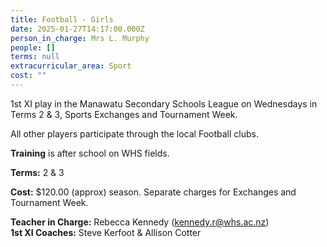 ```yaml
---
title: Football - Girls
date: 2025-01-27T14:17:00.000Z
person_in_charge: Mrs L. Murphy
people: []
terms: null
extracurricular_area: Sport
cost: ""
---
```

1st XI play in the Manawatu Secondary Schools League on Wednesdays in Terms 2 & 3, Sports Exchanges and Tournament Week.  

All other players participate through the local Football clubs.

**Training** is after school on WHS fields.  

**Terms:** 2 & 3

**Cost:** $120.00 (approx) season.  Separate charges for Exchanges and Tournament Week.  

**Teacher in Charge:** Rebecca Kennedy (kennedy.r@whs.ac.nz)  
**1st XI Coaches:** Steve Kerfoot & Allison Cotter
